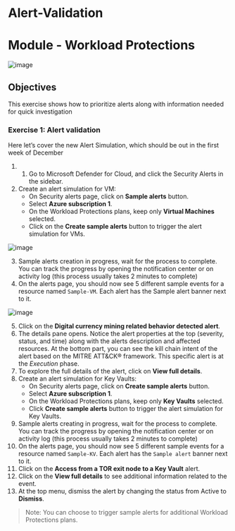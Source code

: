 # Alert-Validation
# Module - Workload Protections

![image](https://github.com/Sismahil/Alert-Validation/assets/121772702/2e291835-8bc6-414c-81fe-b3f5d270d16f)

## Objectives
This exercise shows how to prioritize alerts along with information needed for quick investigation

### Exercise 1: Alert validation

Here let’s cover the new Alert Simulation, which should be out in the first week of December

1.	1.	Go to Microsoft Defender for Cloud, and click the Security Alerts in the sidebar.
2.	Create an alert simulation for VM:
    - On Security alerts page, click on **Sample alerts** button.
    - Select **Azure subscription 1**.
    - On the Workload Protections plans, keep only **Virtual Machines** selected.
    - Click on the **Create sample alerts** button to trigger the alert simulation for VMs.

![image](https://github.com/Sismahil/Alert-Validation/assets/121772702/c670924a-aa3e-45c0-bbcd-79b0601ac5b3)


3.	Sample alerts creation in progress, wait for the process to complete. You can track the progress by opening the notification center or on activity log (this process usually takes 2 minutes to complete)
4.	On the alerts page, you should now see 5 different sample events for a resource named `Sample-VM`. Each alert has the Sample alert banner next to it.

![image](https://github.com/Sismahil/Alert-Validation/assets/121772702/321add30-7d51-40ec-b640-9514995269b0)


5.	Click on the **Digital currency mining related behavior detected alert**.
6.	The details pane opens. Notice the alert properties at the top (severity, status, and time) along with the alerts description and affected resources. At the bottom part, you can see the kill chain intent of the alert based on the MITRE ATT&CK® framework. This specific alert is at the *Execution* phase.
7.	To explore the full details of the alert, click on **View full details**.
8.	Create an alert simulation for Key Vaults:
    - On Security alerts page, click on **Create sample alerts** button.
    - Select **Azure subscription 1**.
    - On the Workload Protections plans, keep only **Key Vaults** selected.
    - Click **Create sample alerts** button to trigger the alert simulation for Key Vaults.
9.	Sample alerts creating in progress, wait for the process to complete. You can track the progress by opening the notification center or on activity log (this process usually takes 2 minutes to complete)
10.	On the alerts page, you should now see 5 different sample events for a resource named `Sample-KV`. Each alert has the `Sample alert` banner next to it.
11.	Click on the **Access from a TOR exit node to a Key Vault** alert.
12.	Click on the **View full details** to see additional information related to the event.
13.	At the top menu, dismiss the alert by changing the status from Active to **Dismiss**.

> Note: You can choose to trigger sample alerts for additional Workload Protections plans.

